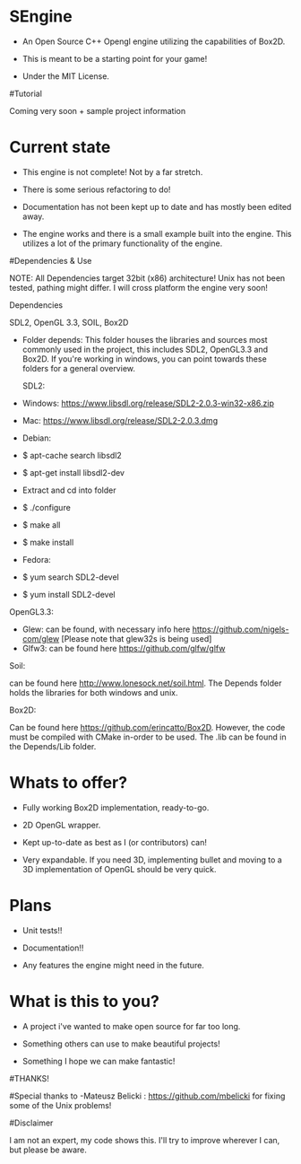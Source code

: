 # SEngine

- An Open Source C++ Opengl engine utilizing the capabilities of Box2D.

- This is meant to be a starting point for your game!

- Under the MIT License.

#Tutorial

Coming very soon + sample project information

# Current state

- This engine is not complete! Not by a far stretch. 

- There is some serious refactoring to do!

- Documentation has not been kept up to date and has mostly been edited away.

- The engine works and there is a small example built into the engine. This utilizes a lot of the primary functionality of the engine.

#Dependencies & Use

NOTE:
All Dependencies target 32bit (x86) architecture!
Unix has not been tested, pathing might differ. I will cross platform the engine very soon!

Dependencies

  SDL2, OpenGL 3.3, SOIL, Box2D

- Folder depends:
  This folder houses the libraries and sources most commonly used in the project, this includes SDL2, OpenGL3.3 and Box2D.
  If you're working in windows, you can point towards these folders for a general overview.

  SDL2:
  
 - Windows: https://www.libsdl.org/release/SDL2-2.0.3-win32-x86.zip 
 
 - Mac: https://www.libsdl.org/release/SDL2-2.0.3.dmg
 
 - Debian:
  - $ apt-cache search libsdl2
  - $ apt-get install libsdl2-dev
  - Extract and cd into folder
  - $ ./configure
  - $ make all
  - $ make install
  
 - Fedora:
  - $ yum search SDL2-devel 
  - $ yum install SDL2-devel
  
  OpenGL3.3:
  
  - Glew: can be found, with necessary info here https://github.com/nigels-com/glew  [Please note that glew32s is being used]
  - Glfw3: can be found here https://github.com/glfw/glfw
  
  Soil:
  
  can be found here http://www.lonesock.net/soil.html.
  The Depends folder holds the libraries for both windows and unix.

  Box2D:
  
  Can be found here https://github.com/erincatto/Box2D. However, the code must be compiled with CMake in-order to be used.
  The .lib can be found in the Depends/Lib folder. 

# Whats to offer?

- Fully working Box2D implementation, ready-to-go.

- 2D OpenGL wrapper. 

- Kept up-to-date as best as I (or contributors) can!

- Very expandable. If you need 3D, implementing bullet and moving to a 3D implementation of OpenGL should be very quick.

# Plans

- Unit tests!!

- Documentation!!

- Any features the engine might need in the future.

# What is this to you?

- A project i've wanted to make open source for far too long.

- Something others can use to make beautiful projects!

- Something I hope we can make fantastic! 


#THANKS!

#Special thanks to
  -Mateusz Belicki : https://github.com/mbelicki for fixing some of the Unix problems!

#Disclaimer

I am not an expert, my code shows this. I'll try to improve wherever I can, but please be aware.
